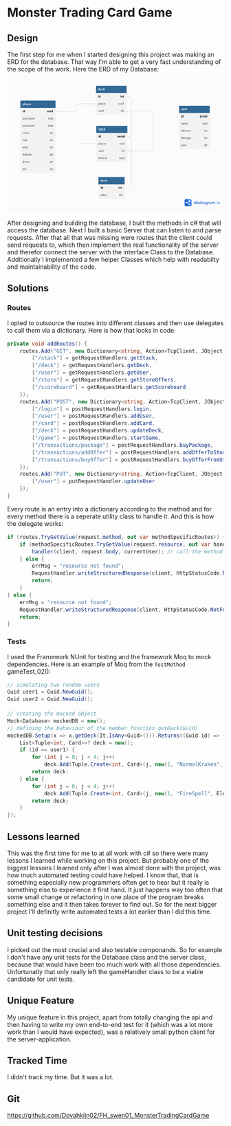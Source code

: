 # Monster Trading Card Game 
## Design
The first step for me when I started designing this project was making an ERD for the database. That way I'm able to get a very fast understanding of the scope of the work. Here the ERD of my Database:
![ERD image](imgs/FH_swen01_MonsterTradingCardGame.png)

After designing and building the database, I built the methods in c# that will access the database.
Next I built a basic Server that can listen to and parse requests.
After that all that was missing were routes that the client could send requests to, which then implement the real functionality of the server and therefor connect the server with the interface Class to the Database.
Additionally I implemented a few helper Classes which help with readabilty and maintainability of the code.
## Solutions
### Routes
I opted to outsource the routes into different classes and then use delegates to call them via a dictionary. Here is how that looks in code:
```cs
private void addRoutes() {
    routes.Add("GET", new Dictionary<string, Action<TcpClient, JObject, User>> {
        ["/stack"] = getRequestHandlers.getStack,
        ["/deck"] = getRequestHandlers.getDeck,
        ["/user"] = getRequestHandlers.getUser,
        ["/store"] = getRequestHandlers.getStoreOffers,
        ["/scoreboard"] = getRequestHandlers.getScoreboard
    });
    routes.Add("POST", new Dictionary<string, Action<TcpClient, JObject, User>> {
        ["/login"] = postRequestHandlers.login,
        ["/user"] = postRequestHandlers.addUser,
        ["/card"] = postRequestHandlers.addCard,
        ["/deck"] = postRequestHandlers.updateDeck,
        ["/game"] = postRequestHandlers.startGame,
        ["/transactions/package"] = postRequestHandlers.buyPackage,
        ["/transactions/addOffer"] = postRequestHandlers.addOfferToStore,
        ["/transactions/buyOffer"] = postRequestHandlers.buyOfferFromStore
    });
    routes.Add("PUT", new Dictionary<string, Action<TcpClient, JObject, User>> {
        ["/user"] = putRequestHandler.updateUser
    });
}
```
Every route is an entry into a dictionary according to the method and for every method there is a seperate utility class to handle it. And this is how the delegate works:
```cs
if (routes.TryGetValue(request.method, out var methodSpecificRoutes)) {
    if (methodSpecificRoutes.TryGetValue(request.resource, out var handler)) {
        handler(client, request.body, currentUser); // call the method from the dict
    } else {
        errMsg = "resource not found";
        RequestHandler.writeStructuredResponse(client, HttpStatusCode.NotFound, errMsg);
        return;
    }
} else {
    errMsg = "resource not found";
    RequestHandler.writeStructuredResponse(client, HttpStatusCode.NotFound, errMsg);
    return;
}
```
### Tests
I used the Framework NUnit for testing and the framework Moq to mock dependencies. Here is an example of Moq from the ``TestMethod`` gameTest_02():
```cs
// simulating two random users
Guid user1 = Guid.NewGuid();
Guid user2 = Guid.NewGuid();

// creating the mocked object
Mock<Database> mockedDB = new();
// defining the behaviour of the member function getDeck(Guid)
mockedDB.Setup(x => x.getDeck(It.IsAny<Guid>())).Returns((Guid id) => {
    List<Tuple<int, Card>>? deck = new();
    if (id == user1) {
        for (int j = 0; j < 4; j++)
            deck.Add(Tuple.Create<int, Card>(j, new(1, "NormalKraken", Element.NORMAL, 12, Type.KRAKEN)));
        return deck;
    } else {
        for (int j = 0; j < 4; j++)
            deck.Add(Tuple.Create<int, Card>(j, new(1, "FireSpell", Element.FIRE, 12, Type.SPELL)));
        return deck;
    }
});
```

## Lessons learned
This was the first time for me to at all work with c# so there were many lessons I learned while working on this project.
But probably one of the biggest lessons I learned only after I was almost done with the project, was how much automated testing could have helped. I know that, that is something especially new programmers often get to hear but it really is something else to experience it first hand. It just happens way too often that some small change or refactoring in one place of the program breaks something else and it then takes forever to find out. So for the next bigger project I'll definitly write automated tests a lot earlier than I did this time.

## Unit testing decisions
I picked out the most crucial and also testable componands. So for example I don't have any unit tests for the Database class and the server class, because that would have been too much work with all those dependencies. Unfortunatly that only really left the gameHandler class to be a viable candidate for unit tests.

## Unique Feature
My unique feature in this project, apart from totally changing the api and then having to write my own end-to-end test for it (which was a lot more work than I would have expected), was a relatively small python client for the server-application.

## Tracked Time
I didn't track my time. But it was a lot.

## Git
https://github.com/Dovahkiin02/FH_swen01_MonsterTradingCardGame

